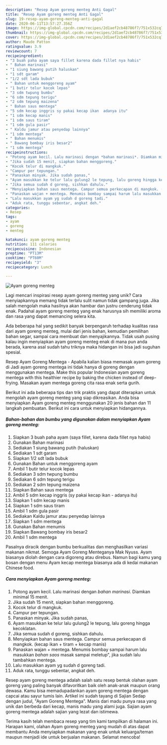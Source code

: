 ```yaml
---
description: "Resep Ayam goreng menteg Anti Gagal"
title: "Resep Ayam goreng menteg Anti Gagal"
slug: 19-resep-ayam-goreng-menteg-anti-gagal
date: 2020-06-11T13:57:27.356Z
image: https://img-global.cpcdn.com/recipes/2d1aef2cb48786f7/751x532cq70/ayam-goreng-menteg-foto-resep-utama.jpg
thumbnail: https://img-global.cpcdn.com/recipes/2d1aef2cb48786f7/751x532cq70/ayam-goreng-menteg-foto-resep-utama.jpg
cover: https://img-global.cpcdn.com/recipes/2d1aef2cb48786f7/751x532cq70/ayam-goreng-menteg-foto-resep-utama.jpg
author: Maude Patton
ratingvalue: 3.9
reviewcount: 7
recipeingredient:
- "3 buah paha ayam saya fillet karena dada fillet nya habis"
- " Bahan marinasi"
- "1 siung bawang putih haluskan"
- "1 sdt garam"
- "1/2 sdt lada bubuk"
- " Bahan untuk menggoreng ayam"
- "1 butir telur kocok lepas"
- "3 sdm twpung bumbu"
- "6 sdm tepung terigu"
- "2 sdm tepung maizena"
- " Bahan saus mentega"
- "5 sdm kecap inggris sy pakai kecap ikan  adanya itu"
- "1 sdm kecap manis"
- "1 sdm saus tiram"
- "1 sdm gula pasir"
- " Kaldu jamur atau penyedap lainnya"
- "1 sdm mentega"
- " Bahan menumis"
- " Bawang bombay iris besar2"
- "1 sdm mentega"
recipeinstructions:
- "Potong ayam kecil. Lalu marinasi dengan *bahan marinasi*. Diamkan minimal 15 menit."
- "Jika sudah 15 menit, siapkan bahan menggoreng."
- "Kocok telur di mangkuk."
- "Campur per tepungan."
- "Panaskan minyak. Jika sudah panas,"
- "Ayam masukkan ke telur lalu gulung2 le tepung, lalu goreng hingga kecoklatan."
- "Jika semua sudah d goreng, sishkan dahulu."
- "Menyiapkan bahan saus mentega. Campur semua perkecapan di mangkok. (kecap ikan + tiram + kecap manis)"
- "Panaskan wajan + mentega. Menumis bombay sampai harum lalu masukkan *bahan saos* masak sampai meletup&#34;, jika sudah lalu tambahkan mentega."
- "Lalu masukkan ayam yg sudah d goreng tadi."
- "Aduk rata, tunggu sebentar, angkat deh."
categories:
- Resep
tags:
- ayam
- goreng
- menteg

katakunci: ayam goreng menteg 
nutrition: 111 calories
recipecuisine: Indonesian
preptime: "PT13M"
cooktime: "PT60M"
recipeyield: "3"
recipecategory: Lunch

---
```



![Ayam goreng menteg](https://img-global.cpcdn.com/recipes/2d1aef2cb48786f7/751x532cq70/ayam-goreng-menteg-foto-resep-utama.jpg)

Lagi mencari inspirasi resep ayam goreng menteg yang unik? Cara menyiapkannya memang tidak terlalu sulit namun tidak gampang juga. Jika salah mengolah maka hasilnya akan hambar dan justru cenderung tidak enak. Padahal ayam goreng menteg yang enak harusnya sih memiliki aroma dan rasa yang dapat memancing selera kita.

Ada beberapa hal yang sedikit banyak berpengaruh terhadap kualitas rasa dari ayam goreng menteg, mulai dari jenis bahan, kemudian pemilihan bahan segar, sampai cara membuat dan menyajikannya. Tidak usah pusing kalau ingin menyiapkan ayam goreng menteg enak di mana pun anda berada, karena asal sudah tahu triknya maka hidangan ini bisa jadi suguhan spesial.

Resep Ayam Goreng Mentega - Apabila kalian biasa memasak ayam goreng di Jadi ayam goreng mentega ini tidak hanya di goreng dengan menggunakan mentega. Make this popular Indonesian ayam goreng mentega with this healthier recipe by baking the chicken instead of deep-frying. Masakan ayam mentega goreng cita rasa enak serta gurih.


Berikut ini ada beberapa tips dan trik praktis yang dapat diterapkan untuk mengolah ayam goreng menteg yang siap dikreasikan. Anda bisa menyiapkan Ayam goreng menteg menggunakan 20 jenis bahan dan 11 langkah pembuatan. Berikut ini cara untuk menyiapkan hidangannya.

<!--inarticleads1-->

##### Bahan-bahan dan bumbu yang digunakan dalam menyiapkan Ayam goreng menteg:

1. Siapkan 3 buah paha ayam (saya fillet, karena dada fillet nya habis)
1. Gunakan  Bahan marinasi
1. Sediakan 1 siung bawang putih (haluskan)
1. Sediakan 1 sdt garam
1. Siapkan 1/2 sdt lada bubuk
1. Gunakan  Bahan untuk menggoreng ayam
1. Ambil 1 butir telur kocok lepas
1. Sediakan 3 sdm twpung bumbu
1. Sediakan 6 sdm tepung terigu
1. Sediakan 2 sdm tepung maizena
1. Siapkan  Bahan saus mentega
1. Ambil 5 sdm kecap inggris (sy pakai kecap ikan - adanya itu)
1. Siapkan 1 sdm kecap manis
1. Siapkan 1 sdm saus tiram
1. Ambil 1 sdm gula pasir
1. Sediakan  Kaldu jamur atau penyedap lainnya
1. Siapkan 1 sdm mentega
1. Gunakan  Bahan menumis
1. Siapkan  Bawang bombay iris besar2
1. Ambil 1 sdm mentega


Pasalnya diracik dengan bumbu berkualitas dan menghasilkan variasi makanan nikmat. Semoga Ayam Goreng Menteganya Mak Nyuss. Ayam biasanya diolah dengan cara digoreng atau direbus. Namun bagi kamu yang bosan dengan menu Ayam kecap mentega biasanya ada di kedai makanan Chinese food. 

<!--inarticleads2-->

##### Cara menyiapkan Ayam goreng menteg:

1. Potong ayam kecil. Lalu marinasi dengan *bahan marinasi*. Diamkan minimal 15 menit.
1. Jika sudah 15 menit, siapkan bahan menggoreng.
1. Kocok telur di mangkuk.
1. Campur per tepungan.
1. Panaskan minyak. Jika sudah panas,
1. Ayam masukkan ke telur lalu gulung2 le tepung, lalu goreng hingga kecoklatan.
1. Jika semua sudah d goreng, sishkan dahulu.
1. Menyiapkan bahan saus mentega. Campur semua perkecapan di mangkok. (kecap ikan + tiram + kecap manis)
1. Panaskan wajan + mentega. Menumis bombay sampai harum lalu masukkan *bahan saos* masak sampai meletup&#34;, jika sudah lalu tambahkan mentega.
1. Lalu masukkan ayam yg sudah d goreng tadi.
1. Aduk rata, tunggu sebentar, angkat deh.


Resep ayam goreng mentega adalah salah satu resep bentuk olahan ayam goreng yang paling banyak difavoritkan baik oleh anak-anak maupun orang dewasa. Kamu bisa memadupadankan ayam goreng mentega dengan capcai atau sayur tumis lain. Artikel ini sudah tayang di Sajian Sedap dengan judul, &#34;Ayam Goreng Mentega&#34;. Manis dari madu punya rasa yang unik dan berbeda dari kecap, manis madu yang alami juga. Sajian ayam goreng mentega adalah sajian yang lezat dan istimewa. 

Terima kasih telah membaca resep yang tim kami tampilkan di halaman ini. Harapan kami, olahan Ayam goreng menteg yang mudah di atas dapat membantu Anda menyiapkan makanan yang enak untuk keluarga/teman maupun menjadi ide untuk berjualan makanan. Selamat mencoba!
